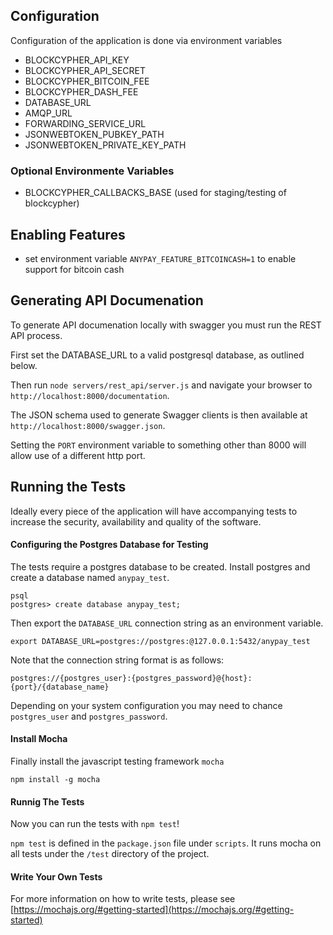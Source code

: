 
## Configuration

Configuration of the application is done via environment variables

- BLOCKCYPHER_API_KEY
- BLOCKCYPHER_API_SECRET
- BLOCKCYPHER_BITCOIN_FEE
- BLOCKCYPHER_DASH_FEE
- DATABASE_URL
- AMQP_URL
- FORWARDING_SERVICE_URL
- JSONWEBTOKEN_PUBKEY_PATH
- JSONWEBTOKEN_PRIVATE_KEY_PATH

### Optional Environmente Variables

- BLOCKCYPHER_CALLBACKS_BASE (used for staging/testing of blockcypher)

## Enabling Features

- set environment variable `ANYPAY_FEATURE_BITCOINCASH=1` to enable support
for bitcoin cash

## Generating API Documenation

To generate API documenation locally with swagger you must run the REST API process.

First set the DATABASE_URL to a valid postgresql database, as outlined below.

Then run `node servers/rest_api/server.js` and navigate your browser to `http://localhost:8000/documentation`.

The JSON schema used to generate Swagger clients is then available at `http://localhost:8000/swagger.json`.

Setting the `PORT` environment variable to something other than 8000 will allow use of a different http port.

## Running the Tests

Ideally every piece of the application will have accompanying tests to increase
the security, availability and quality of the software.

#### Configuring the Postgres Database for Testing

The tests require a postgres database to be created.
Install postgres and create a database named `anypay_test`.

```
psql
postgres> create database anypay_test;
```

Then export the `DATABASE_URL` connection string as an environment variable. 

```
export DATABASE_URL=postgres://postgres:@127.0.0.1:5432/anypay_test
```

Note that the connection string format is as follows:

```
postgres://{postgres_user}:{postgres_password}@{host}:{port}/{database_name}
```
Depending on your system configuration you may need to chance `postgres_user`
and `postgres_password`.

#### Install Mocha

Finally install the javascript testing framework `mocha`

```
npm install -g mocha
```

#### Runnig The Tests

Now you can run the tests with `npm test`!

`npm test` is defined in the `package.json` file under `scripts`. It runs mocha
on all tests under the `/test` directory of the project.

#### Write Your Own Tests

For more information on how to write tests, please see
[https://mochajs.org/#getting-started](https://mochajs.org/#getting-started)

